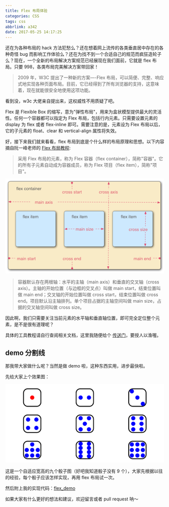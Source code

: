 ```yaml
---
title: Flex 布局体验
categories: CSS
tags: css
abbrlink: a342
date: 2017-05-25 14:17:25
---
```


还在为各种布局的 hack 方法犯愁么？还在想着网上流传的各类垂直居中存在的各种奇怪 bug 而影响工作体验么？还在为找不到一个合适自己的规范而疯狂造轮子么？现在，一个全新的布局解决方案规范已经展现在我们面前，它就是 flex 布局。只要 998，各类布局完美解决方案带回家！

<!-- more -->

> 2009 年，W3C 提出了一种新的方案—-Flex 布局，可以简便、完整、响应式地实现各种页面布局。目前，它已经得到了所有浏览器的支持，这意味着，现在就能很安全地使用这项功能。

看到没，w3c 大佬亲自提出来，这权威性不用质疑了吧。

Flex 是 Flexible Box 的缩写，意为"弹性布局"，用来为盒状模型提供最大的灵活性。任何一个容器都可以指定为 Flex 布局，包括行内元素。只需要设置元素的 display 为 flex 或者 flex-inline 即可。需要注意的是，元素设为 Flex 布局以后，它的子元素的 float、clear 和 vertical-align 属性将失效。

好，接下来我们就来看看，flex 布局到底是个什么样的布局原理和思想。以下内容摘自阮一峰老师的 [Flex 布局教程](http://www.ruanyifeng.com/blog/2015/07/flex-grammar.html?utm_source=tuicool):

>采用 Flex 布局的元素，称为 Flex 容器（flex container），简称"容器"。它的所有子元素自动成为容器成员，称为 Flex 项目（flex item），简称"项目"。

![flex 结构图](https://raw.githubusercontent.com/kelekexiao123/blog-storage/master/images/flex-02.png)

>容器默认存在两根轴：水平的主轴（main axis）和垂直的交叉轴（cross axis）。主轴的开始位置（与边框的交叉点）叫做 main start，结束位置叫做 main end；交叉轴的开始位置叫做 cross start，结束位置叫做 cross end。项目默认沿主轴排列。单个项目占据的主轴空间叫做 main size，占据的交叉轴空间叫做 cross size。

因此啊，我们只需要关注当前元素的水平轴和垂直轴位置，即可完全定位整个元素，是不是很有道理呢？

具体的工具教程请自行查阅相关文档，这里我随便给个 [传送门](http://www.runoob.com/w3cnote/flex-grammar.html)，要授人以渔喔。

demo 分割线
---

那我带大家做什么呢？当然是做 demo 啦，这种东西实用，进步最快啦。

先给大家上个效果图：

![demo 示例](https://raw.githubusercontent.com/kelekexiao123/blog-storage/master/images/flex-01.png)

这是一个自适应宽高的九个骰子图（好吧我知道骰子没有 9 个），大家先根据以往的经验，每个骰子应该怎样实现，再用 flex 布局试一次。

然后附上我的实现代码：[flex_demo](https://github.com/kelekexiao123/blog-storage/master/flex-test.html)

如果大家有什么更好的想法和建议，欢迎留言或者 pull request 呐～
